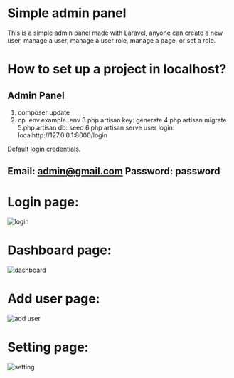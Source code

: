 # Simple admin panel  
This is a simple admin panel made with Laravel, anyone can create a new user, manage a user, manage a user role, manage a page, or set a role.
# How to set up a project in localhost?
Admin Panel
-------------
1. composer update
2. cp .env.example .env
3.php artisan key: generate
4.php artisan migrate
5.php artisan db: seed
6.php artisan serve
user login:
localhttp://127.0.0.1:8000/login

Default login credentials.

Email: admin@gmail.com
Password: password
-------------

# Login page:
![login](https://github.com/zishan07cse/admin-panel/assets/71685189/babd41e1-2a4e-4cbb-a021-17c79dba2388)

# Dashboard page:

![dashboard](https://github.com/zishan07cse/admin-panel/assets/71685189/5125b019-6622-4238-bd23-2f89e8bdc420)

# Add user page:

![add user](https://github.com/zishan07cse/admin-panel/assets/71685189/ee127620-18d2-40f6-a5d1-5e51d51501e2)

# Setting page:

![setting](https://github.com/zishan07cse/admin-panel/assets/71685189/84f7523d-c65b-43a1-9ccf-e65630f03b9c)
